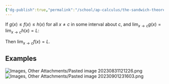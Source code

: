 ```yaml
---
{"dg-publish":true,"permalink":"/school/ap-calculus/the-sandwich-theorem/","created":"","updated":""}
---
```


If $g(x) \leq f(x) \leq h(x)$ for all $x \neq c$ in some interval about $c$, and $\displaystyle\lim_{x \to c} g(x) = \lim_{x \to c} h(x) = L$:

Then $\displaystyle\lim_{x \to c} f(x) =L$.
## Examples
![Images, Other Attachments/Pasted image 20230831121226.png](/img/user/Images,%20Other%20Attachments/Pasted%20image%2020230831121226.png)
![Images, Other Attachments/Pasted image 20230901231603.png](/img/user/Images,%20Other%20Attachments/Pasted%20image%2020230901231603.png)